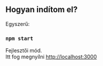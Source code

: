 ## Hogyan indítom el?

Egyszerű:

### `npm start`

Fejlesztői mód.<br />
Itt fog megnyílni [http://localhost:3000](http://localhost:3000)